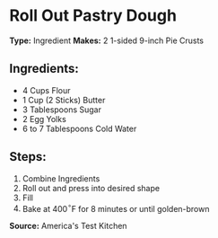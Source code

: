 # Roll Out Pastry Dough 

**Type:** Ingredient
**Makes:** 2 1-sided 9-inch Pie Crusts

## Ingredients:
- 4 Cups Flour
- 1 Cup (2 Sticks) Butter
- 3 Tablespoons Sugar
- 2 Egg Yolks
- 6 to 7 Tablespoons Cold Water

## Steps:
1. Combine Ingredients
2. Roll out and press into desired shape
3. Fill
4. Bake at 400$^\circ$F for 8 minutes or until golden-brown

**Source:** America's Test Kitchen
